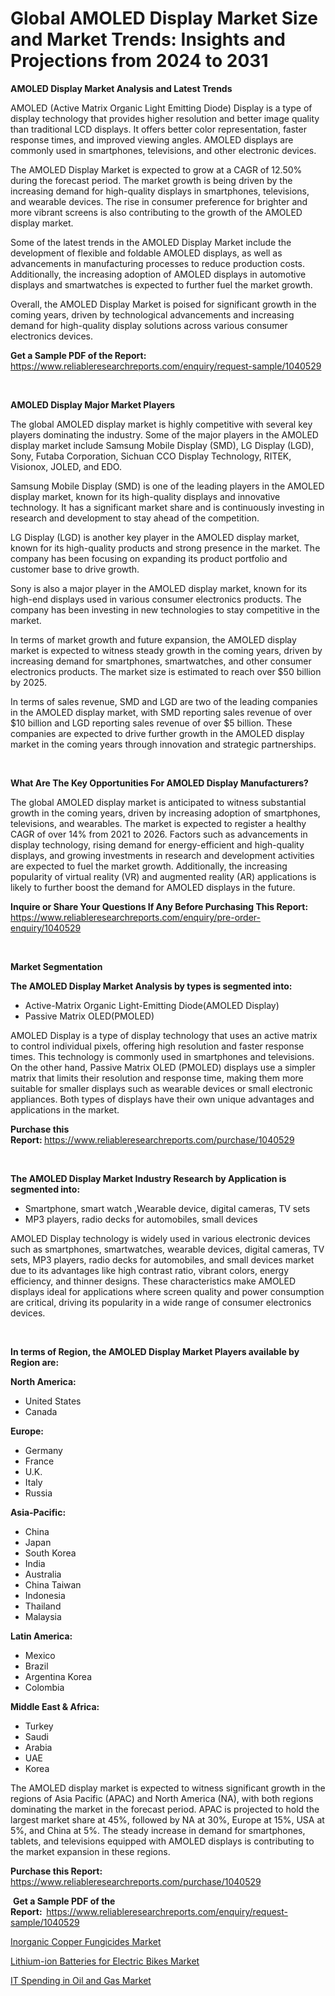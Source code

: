 <p><h1>Global AMOLED Display Market Size and Market Trends: Insights and Projections from 2024 to 2031</h1></p><p><strong>AMOLED Display Market Analysis and Latest Trends</strong></p>
<p><p>AMOLED (Active Matrix Organic Light Emitting Diode) Display is a type of display technology that provides higher resolution and better image quality than traditional LCD displays. It offers better color representation, faster response times, and improved viewing angles. AMOLED displays are commonly used in smartphones, televisions, and other electronic devices.</p><p>The AMOLED Display Market is expected to grow at a CAGR of 12.50% during the forecast period. The market growth is being driven by the increasing demand for high-quality displays in smartphones, televisions, and wearable devices. The rise in consumer preference for brighter and more vibrant screens is also contributing to the growth of the AMOLED display market.</p><p>Some of the latest trends in the AMOLED Display Market include the development of flexible and foldable AMOLED displays, as well as advancements in manufacturing processes to reduce production costs. Additionally, the increasing adoption of AMOLED displays in automotive displays and smartwatches is expected to further fuel the market growth.</p><p>Overall, the AMOLED Display Market is poised for significant growth in the coming years, driven by technological advancements and increasing demand for high-quality display solutions across various consumer electronics devices.</p></p>
<p><strong>Get a Sample PDF of the Report:&nbsp;</strong> <a href="https://www.reliableresearchreports.com/enquiry/request-sample/1040529">https://www.reliableresearchreports.com/enquiry/request-sample/1040529</a></p>
<p>&nbsp;</p>
<p><strong>AMOLED Display Major Market Players</strong></p>
<p><p>The global AMOLED display market is highly competitive with several key players dominating the industry. Some of the major players in the AMOLED display market include Samsung Mobile Display (SMD), LG Display (LGD), Sony, Futaba Corporation, Sichuan CCO Display Technology, RITEK, Visionox, JOLED, and EDO.</p><p>Samsung Mobile Display (SMD) is one of the leading players in the AMOLED display market, known for its high-quality displays and innovative technology. It has a significant market share and is continuously investing in research and development to stay ahead of the competition.</p><p>LG Display (LGD) is another key player in the AMOLED display market, known for its high-quality products and strong presence in the market. The company has been focusing on expanding its product portfolio and customer base to drive growth.</p><p>Sony is also a major player in the AMOLED display market, known for its high-end displays used in various consumer electronics products. The company has been investing in new technologies to stay competitive in the market.</p><p>In terms of market growth and future expansion, the AMOLED display market is expected to witness steady growth in the coming years, driven by increasing demand for smartphones, smartwatches, and other consumer electronics products. The market size is estimated to reach over $50 billion by 2025.</p><p>In terms of sales revenue, SMD and LGD are two of the leading companies in the AMOLED display market, with SMD reporting sales revenue of over $10 billion and LGD reporting sales revenue of over $5 billion. These companies are expected to drive further growth in the AMOLED display market in the coming years through innovation and strategic partnerships.</p></p>
<p>&nbsp;</p>
<p><strong>What Are The Key Opportunities For AMOLED Display Manufacturers?</strong></p>
<p><p>The global AMOLED display market is anticipated to witness substantial growth in the coming years, driven by increasing adoption of smartphones, televisions, and wearables. The market is expected to register a healthy CAGR of over 14% from 2021 to 2026. Factors such as advancements in display technology, rising demand for energy-efficient and high-quality displays, and growing investments in research and development activities are expected to fuel the market growth. Additionally, the increasing popularity of virtual reality (VR) and augmented reality (AR) applications is likely to further boost the demand for AMOLED displays in the future.</p></p>
<p><strong>Inquire or Share Your Questions If Any Before Purchasing This Report:</strong> <a href="https://www.reliableresearchreports.com/enquiry/pre-order-enquiry/1040529">https://www.reliableresearchreports.com/enquiry/pre-order-enquiry/1040529</a></p>
<p>&nbsp;</p>
<p><strong>Market Segmentation</strong></p>
<p><strong>The AMOLED Display Market Analysis by types is segmented into:</strong></p>
<p><ul><li>Active-Matrix Organic Light-Emitting Diode(AMOLED Display)</li><li>Passive Matrix OLED(PMOLED)</li></ul></p>
<p><p>AMOLED Display is a type of display technology that uses an active matrix to control individual pixels, offering high resolution and faster response times. This technology is commonly used in smartphones and televisions. On the other hand, Passive Matrix OLED (PMOLED) displays use a simpler matrix that limits their resolution and response time, making them more suitable for smaller displays such as wearable devices or small electronic appliances. Both types of displays have their own unique advantages and applications in the market.</p></p>
<p><strong>Purchase this Report:&nbsp;</strong><a href="https://www.reliableresearchreports.com/purchase/1040529">https://www.reliableresearchreports.com/purchase/1040529</a></p>
<p>&nbsp;</p>
<p><strong>The AMOLED Display Market Industry Research by Application is segmented into:</strong></p>
<p><ul><li>Smartphone, smart watch ,Wearable device, digital cameras, TV sets</li><li>MP3 players, radio decks for automobiles, small devices</li></ul></p>
<p><p>AMOLED Display technology is widely used in various electronic devices such as smartphones, smartwatches, wearable devices, digital cameras, TV sets, MP3 players, radio decks for automobiles, and small devices market due to its advantages like high contrast ratio, vibrant colors, energy efficiency, and thinner designs. These characteristics make AMOLED displays ideal for applications where screen quality and power consumption are critical, driving its popularity in a wide range of consumer electronics devices.</p></p>
<p>&nbsp;</p>
<p><strong>In terms of Region, the AMOLED Display Market Players available by Region are:</strong></p>
<p>
    <p> <strong> North America: </strong>
        <ul>
            <li>United States</li>
            <li>Canada</li>
        </ul>
        </p> 
    <p> <strong> Europe: </strong>
        <ul>
            <li>Germany</li>
            <li>France</li>
            <li>U.K.</li>
            <li>Italy</li>
            <li>Russia</li>
        </ul>
        </p> 
    <p> <strong> Asia-Pacific: </strong>
        <ul>
            <li>China</li>
            <li>Japan</li>
            <li>South Korea</li>
            <li>India</li>
            <li>Australia</li>
            <li>China Taiwan</li>
            <li>Indonesia</li>
            <li>Thailand</li>
            <li>Malaysia</li>
        </ul>
        </p> 
    <p> <strong> Latin America: </strong>
        <ul>
            <li>Mexico</li>
            <li>Brazil</li>
            <li>Argentina Korea</li>
            <li>Colombia</li>
        </ul>
        </p> 
    <p> <strong> Middle East & Africa: </strong>
        <ul>
            <li>Turkey</li>
            <li>Saudi</li>
            <li>Arabia</li>
            <li>UAE</li>
            <li>Korea</li>
        </ul>
    </p>
    </p>
<p><p>The AMOLED display market is expected to witness significant growth in the regions of Asia Pacific (APAC) and North America (NA), with both regions dominating the market in the forecast period. APAC is projected to hold the largest market share at 45%, followed by NA at 30%, Europe at 15%, USA at 5%, and China at 5%. The steady increase in demand for smartphones, tablets, and televisions equipped with AMOLED displays is contributing to the market expansion in these regions.</p></p>
<p><strong>Purchase this Report: </strong><a href="https://www.reliableresearchreports.com/purchase/1040529">https://www.reliableresearchreports.com/purchase/1040529</a></p>
<p>&nbsp;<strong>Get a Sample PDF of the Report:&nbsp;&nbsp;</strong><a href="https://www.reliableresearchreports.com/enquiry/request-sample/1040529">https://www.reliableresearchreports.com/enquiry/request-sample/1040529</a></p>
<p><strong></strong></p>
<p><p><a href="https://view.publitas.com/reportprime-1/inorganic-copper-fungicides-market-size-and-growth-market-segmentation-regional-and-country-breakdowns-and-market-trends-for-period-from-2023-2030/">Inorganic Copper Fungicides Market</a></p><p><a href="https://view.publitas.com/reportprime-1/lithium-ion-batteries-for-electric-bikes-market-offers-provide-insightful-data-for-the-time-period-from-2023-to-2030-and-also-provide-analysis-based-on-application-type-and-region/">Lithium-ion Batteries for Electric Bikes Market</a></p><p><a href="https://view.publitas.com/reportprime-1/it-spending-in-oil-and-gas-market-analysis-examines-its-scope-on-growth-opportunities-and-forecasted-trends-spanning-from-2023-to-2030/">IT Spending in Oil and Gas Market</a></p></p>